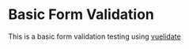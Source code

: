 # Basic Form Validation

This is a basic form validation testing using [vuelidate](https://monterail.github.io/vuelidate/#sub-basic-form)
